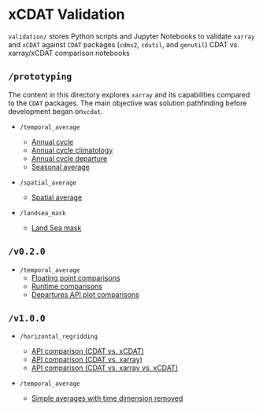 # xCDAT Validation

`validation/` stores Python scripts and Jupyter Notebooks to validate `xarray` and `xCDAT` against `CDAT` packages (`cdms2`, `cdutil`, and `genutil`) CDAT vs. xarray/xCDAT comparison notebooks

## `/prototyping`

The content in this directory explores `xarray` and its capabilities compared to the `CDAT` packages. The main objective was solution pathfinding before development began on`xcdat`.

- `/temporal_average`

  - [Annual cycle](/validation/prototyping/temporal_average/climatology/annual_cycle_cdat_xarray.ipynb)
  - [Annual cycle climatology](/validation/prototyping/temporal_average/climatology/annual_cycle_climatology_cdat_xarray.ipynb)
  - [Annual cycle departure](/validation/prototyping/temporal_average/climatology/annual_cycle_departure_cdat_xarray.ipynb)
  - [Seasonal average](/validation/prototyping/temporal_average/timeseries/seasonal_averages_cdat_xarray.ipynb)

- `/spatial_average`
  - [Spatial average](/validation/prototyping/spatial_average/spatial_averaging_cdat_xarray.ipynb)
- `/landsea_mask`
  - [Land Sea mask](/validation/prototyping/landsea_mask/landsea_mask.ipynb)

## `/v0.2.0`

- `/temporal_average`
  - [Floating point comparisons](/validation/v0.2.0/temporal_average/floating_point_comparisons.ipynb)
  - [Runtime comparisons](/validation/v0.2.0/temporal_average/runtime_comparison.ipynb)
  - [Departures API plot comparisons](/validation/v0.2.0/temporal_average/plot_comparison_annual_cycle_departs.ipynb)

## `/v1.0.0`

- `/horizontal_regridding`
  - [API comparison (CDAT vs. xCDAT)](/validation/v1.0.0/horizontal_regridding/regrid_cdat_xcdat.ipynb)
  - [API comparison (CDAT vs. xarray)](/validation/v1.0.0/horizontal_regridding/regrid_cdat_xarray.ipynb)
  - [API comparison (CDAT vs. xarray vs. xCDAT)](/validation/v1.0.0/horizontal_regridding/regrid_cdat_xarray_xcdat.ipynb)

- `/temporal_average`
  - [Simple averages with time dimension removed](/validation/v1.0.0/temporal_average/floating_point_comparison.ipynb)
